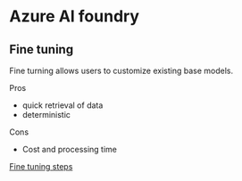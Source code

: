 # Azure AI foundry 


## Fine tuning 
Fine turning allows users to customize existing base models. 

Pros
- quick retrieval of data
- deterministic

Cons
- Cost and processing time

[Fine tuning steps](https://github.com/udelblue/AI/blob/main/Azure%20ai%20foundry%20-%20Fine%20Tune%20Models/Azure_Fine_Tune_Instructions.md)